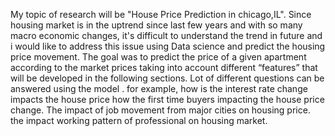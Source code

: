 My topic of research will be "House Price Prediction in chicago,IL". Since housing market is in the uptrend since last few years and with so many macro economic changes, it's difficult to understand the trend in future and i would like to address this issue using Data science and predict the housing price movement. The goal was to predict the price of a given apartment according to the market prices taking into account different “features” that will be developed in the following sections. Lot of different questions can be answered using the model . for example, how is the interest rate change impacts the house price how the first time buyers impacting the house price change. The impact of job movement from major cities on housing price. the impact working pattern of professional on housing market.